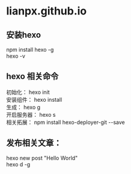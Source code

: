 # lianpx.github.io

## 安装hexo      
npm install hexo -g  
hexo -v  

## hexo 相关命令  
初始化：   hexo init  
安装组件： hexo install  
生成：     hexo g  
开启服务器： hexo s  
相关拓展： npm install hexo-deployer-git --save  

## 发布相关文章：  
hexo new post "Hello World"  
hexo d -g  

